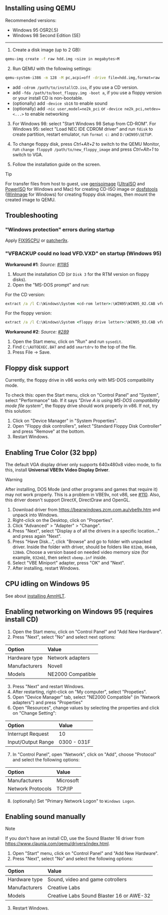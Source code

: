 ## Installing using QEMU

Recommended versions:
 - Windows 95 OSR2(.5)
 - Windows 98 Second Edition (SE)

-------------

1. Create a disk image (up to 2 GB):
```sh
qemu-img create -f raw hdd.img <size in megabytes>M
```
2. Run QEMU with the following settings:
```sh
qemu-system-i386 -m 128 -M pc,acpi=off -drive file=hdd.img,format=raw
```
 - add `-cdrom /path/to/installCD.iso`, if you use a CD version.
 - add `-fda /path/to/boot_floppy.img -boot a`, if you use a floppy version or your install CD is non-bootable.
 - (optionally) add `-device sb16` to enable sound
 - (optionally) add `-nic user,model=ne2k_pci` or `-device ne2k_pci,netdev=<...>` to enable networking

3. For Windows 98: select "Start Windows 98 Setup from CD-ROM". For Windows 95: select "Load NEC IDE CDROM driver" and run `fdisk` to create partition, restart emulator, run `format c:` and `D:\WIN95\SETUP`.

4. To change floppy disk, press *Ctrl+Alt+2* to switch to the QEMU Monitor, run `change floppy0 /path/to/new_floppy_image` and press *Ctrl+Alt+1* to switch to VGA.
5. Follow the installation guide on the screen.

> [!TIP]
> For transfer files from host to guest, use [genisoimage](https://wiki.debian.org/genisoimage) ([UltraISO](https://www.ultraiso.com/) and [PowerISO](https://www.poweriso.com/) for Windows and Mac) for creating CD-ISO image or [dosfstools](https://github.com/dosfstools/dosfstools) ([WinImage](https://www.winimage.com/download.htm) for Windows) for creating floppy disk images, then mount the created image to QEMU.

## Troubleshooting

### "Windows protection" errors during startup

Apply [FIX95CPU](http://lonecrusader.x10host.com/fix95cpu.html) or [patcher9x](https://github.com/JHRobotics/patcher9x#installation).

### "VFBACKUP could no load VFD.VXD" on startup (Windows 95)

**Workaround #1**:
*Source: [#1185](https://github.com/copy/v86/issues/1185)*

1. Mount the installation CD (or `Disk 3` for the RTM version on floppy disks).
2. Open the "MS-DOS prompt" and run:

For the CD version:
```bat
extract /a /l C:\Windows\System <cd-rom letter>:\WIN95\WIN95_02.CAB vfd.vxd
```

For the floppy version:
```bat
extract /a /l C:\Windows\System <floppy drive letter>:\WIN95_03.CAB vfd.vxd
```

**Workaround #2**:
*Source: [#289](https://github.com/copy/v86/issues/289)*

1. Open the Start menu, click on "Run" and run `sysedit`.
2. Find `C:\AUTOEXEC.BAT` and add `smartdrv` to the top of the file.
3. Press File -> Save.

## Floppy disk support

Currently, the floppy drive in v86 works only with MS-DOS compatibility mode.

To check this: open the Start menu, click on "Control Panel" and "System", select "Performance" tab.
If it says *"Drive A is using MS-DOS compatibility mode file system"*, the floppy drive should work properly in v86. If not, try this solution:

1. Click on "Device Manager" in "System Properties".
2. Open "Floppy disk controllers", select "Standard Floppy Disk Controller" and press "Remove" at the bottom.
3. Restart Windows.

## Enabling True Color (32 bpp)

The default VGA display driver only supports 640x480x8 video mode, to fix this, install **Universal VBE9x Video Display Driver**.

> [!WARNING]
> After installing, DOS Mode (and other programs and games that require it) may not work properly.
> This is a problem in VBE9x, not v86, see [#110](https://github.com/copy/v86/issues/110).
> Also, this driver doesn't support DirectX, DirectDraw and OpenGL.

1. Download driver from https://bearwindows.zcm.com.au/vbe9x.htm and unpack into Windows.
2. Right-click on the Desktop, click on "Properties".
3. Click "Advanced" > "Adapter" > "Change".
4. Press "Next", select "Display a of all the drivers in a specific location..." and press again "Next".
5. Press "Have Disk...", click "Browse" and go to folder with unpacked driver. Inside the folder with driver, should be folders like `032mb`, `064mb`, `128mb`. Choose a version based on needed video memory size (for example, `032mb`), then select `vbemp.inf` inside.
6. Select "VBE Miniport" adapter, press "OK" and "Next".
7. After installing, restart Windows.

## CPU idling on Windows 95
See about [installing AmnHLT](cpu-idling.md#windows-9x-using-amnhlt).

## Enabling networking on Windows 95 (requires install CD)

1. Open the Start menu, click on "Control Panel" and "Add New Hardware".
2. Press "Next", select "No" and select next options:

| Option        | Value             |
|:--------------|:------------------|
| Hardware type | Network adapters  |
| Manufacturers | Novell            |
| Models        | NE2000 Compatible |

3. Press "Next" and restart Windows.
4. After restarting, right-click on "My computer", select "Propeties".
5. Open "Device Manager" tab, select "NE2000 Compatible" (in "Network adapters") and press "Properties"
6. Open "Resources", change values by selecting the properties and click on "Change Setting":

| Option             | Value       |
|:-------------------|:------------|
| Interrupt Request  | 10          |
| Input/Output Range | 0300 - 031F |

7. In "Control Panel", open "Network", click on "Add", choose "Protocol" and select the following options:

| Option            | Value     |
|:------------------|:----------|
| Manufacturers     | Microsoft |
| Network Protocols | TCP/IP    |

8. (optionally) Set "Primary Network Logon" to `Windows Logon`.

## Enabling sound manually

> [!NOTE]
> If you don't have an install CD, use the Sound Blaster 16 driver from https://www.claunia.com/qemu/drivers/index.html.

1. Open "Start" menu, click on "Control Panel" and "Add New Hardware".
2. Press "Next", select "No" and select the following options:

| Option        | Value                                    |
|:--------------|:-----------------------------------------|
| Hardware type | Sound, video and game cotrollers         |
| Manufacturers | Creative Labs                            |
| Models        | Creative Labs Sound Blaster 16 or AWE-32 |

3. Restart Windows.
